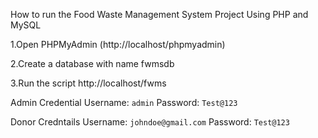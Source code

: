 How to run the Food Waste Management System Project Using PHP and MySQL

1.Open PHPMyAdmin (http://localhost/phpmyadmin)

2.Create a database with name fwmsdb

3.Run the script http://localhost/fwms

Admin Credential
Username: `admin`
Password: `Test@123`

Donor Credntails
Username: `johndoe@gmail.com`
Password: `Test@123`
